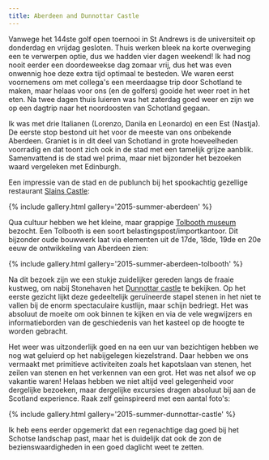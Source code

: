 ```yaml
---
title: Aberdeen and Dunnottar Castle
---
```

[1]: http://www.tripadvisor.co.uk/Restaurant_Review-g186487-d4794060-Reviews-Slains_Castle_Aberdeen-Aberdeen_Aberdeenshire_Scotland.html
[2]: http://www.aagm.co.uk/Visit/TheTolboothMuseum/ttm-overview.aspx
[3]: http://www.dunnottarcastle.co.uk/

Vanwege het 144ste golf open toernooi in St Andrews is de universiteit op donderdag en vrijdag gesloten. Thuis werken bleek na korte overweging een te verwerpen optie, dus we hadden vier dagen weekend! Ik had nog nooit eerder een doordeweekse dag zomaar vrij, dus het was even onwennig hoe deze extra tijd optimaal te besteden. We waren eerst voornemens om met collega's een meerdaagse trip door Schotland te maken, maar helaas voor ons (en de golfers) gooide het weer roet in het eten. Na twee dagen thuis luieren was het zaterdag goed weer en zijn we op een dagtrip naar het noordoosten van Schotland gegaan.

Ik was met drie Italianen (Lorenzo, Danila en Leonardo) en een Est (Nastja). De eerste stop bestond uit het voor de meeste van ons onbekende Aberdeen. Graniet is in dit deel van Schotland in grote hoeveelheden voorradig en dat toont zich ook in de stad met een tamelijk grijze aanblik. Samenvattend is de stad wel prima, maar niet bijzonder het bezoeken waard vergeleken met Edinburgh.

Een impressie van de stad en de publunch bij het spookachtig gezellige restaurant [
Slains Castle][1]:

{% include gallery.html gallery='2015-summer-aberdeen' %}

Qua cultuur hebben we het kleine, maar grappige [Tolbooth museum][2] bezocht. Een Tolbooth is een soort belastingspost/importkantoor. Dit bijzonder oude bouwwerk laat via elementen uit de 17de, 18de, 19de en 20e eeuw de ontwikkeling van Aberdeen zien:

{% include gallery.html gallery='2015-summer-aberdeen-tolbooth' %}

Na dit bezoek zijn we een stukje zuidelijker gereden langs de fraaie kustweg, om nabij Stonehaven het [Dunnottar castle][3] te bekijken. Op het eerste gezicht lijkt deze gedeeltelijk geruïneerde stapel stenen in het niet te vallen bij de enorm spectaculaire kustlijn, maar schijn bedriegt. Het was absoluut de moeite om ook binnen te kijken en via de vele wegwijzers en informatieborden van de geschiedenis van het kasteel op de hoogte te worden gebracht.

Het weer was uitzonderlijk goed en na een uur van bezichtigen hebben we nog wat geluierd op het nabijgelegen kiezelstrand. Daar hebben we ons vermaakt met primitieve activiteiten zoals het kapotslaan van stenen, het zeilen van stenen en het verkennen van een grot. Het was net alsof we op vakantie waren! Helaas hebben we niet altijd veel gelegenheid voor dergelijke bezoeken, maar dergelijke excursies dragen absoluut bij aan de Scotland experience. Raak zelf geinspireerd met een aantal foto's:

{% include gallery.html gallery='2015-summer-dunnottar-castle' %}

Ik heb eens eerder opgemerkt dat een regenachtige dag goed bij het Schotse landschap past, maar het is duidelijk dat ook de zon de bezienswaardigheden in een goed daglicht weet te zetten.